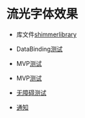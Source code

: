 # 流光字体效果

* 库文件[shimmerlibrary](shimmerlibrary)

* DataBinding[测试](app/src/main/java/com/example/test/DataBingActivity.kt)

* MVP[测试](app/src/main/java/com/example/test/MVPTestActivity.kt)
* MVP[测试](app/src/main/java/com/example/test/MVPTestActivity.kt)
* [无障碍测试](app/src/main/java/com/example/test/service/MyAccessibilityService.kt)
* [通知](app/src/main/java/com/example/test/NotificationActivity.kt)
